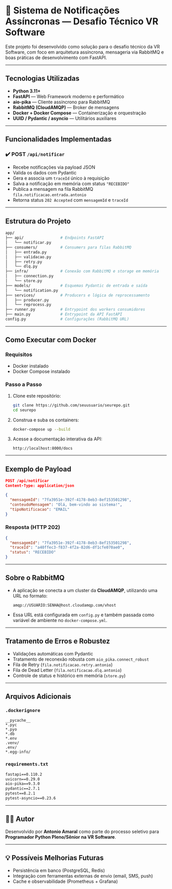 # 📨 Sistema de Notificações Assíncronas — Desafio Técnico VR Software

Este projeto foi desenvolvido como solução para o desafio técnico da VR Software, com foco em arquitetura assíncrona, mensageria via RabbitMQ e boas práticas de desenvolvimento com FastAPI.

---

## Tecnologias Utilizadas

- **Python 3.11+**
- **FastAPI** — Web Framework moderno e performático
- **aio-pika** — Cliente assíncrono para RabbitMQ
- **RabbitMQ (CloudAMQP)** — Broker de mensagens
- **Docker + Docker Compose** — Containerização e orquestração
- **UUID / Pydantic / asyncio** — Utilitários auxiliares

---

## Funcionalidades Implementadas

### ✔️ POST `/api/notificar`
- Recebe notificações via payload JSON
- Valida os dados com Pydantic
- Gera e associa um `traceId` único à requisição
- Salva a notificação em memória com status `"RECEBIDO"`
- Publica a mensagem na fila RabbitMQ `fila.notificacao.entrada.antonio`
- Retorna status `202 Accepted` com `mensagemId` e `traceId`

---

## Estrutura do Projeto

```bash
app/
├── api/                # Endpoints FastAPI
│   └── notificar.py
├── consumers/          # Consumers para filas RabbitMQ
│   ├── entrada.py
│   ├── validacao.py
│   ├── retry.py
│   └── dlq.py
├── infra/              # Conexão com RabbitMQ e storage em memória
│   ├── connection.py
│   └── store.py
├── models/             # Esquemas Pydantic de entrada e saída
│   └── notification.py
├── services/           # Producers e lógica de reprocessamento
│   ├── producer.py
│   └── reprocess.py
├── runner.py           # Entrypoint dos workers consumidores
├── main.py             # Entrypoint da API FastAPI
config.py               # Configurações (RabbitMQ URL)
```

---

## Como Executar com Docker

### Requisitos
- Docker instalado
- Docker Compose instalado

### Passo a Passo

1. Clone este repositório:
   ```bash
   git clone https://github.com/seuusuario/seurepo.git
   cd seurepo
   ```

2. Construa e suba os containers:
   ```bash
   docker-compose up --build
   ```

3. Acesse a documentação interativa da API:
   ```
   http://localhost:8000/docs
   ```

---

## Exemplo de Payload

```json
POST /api/notificar
Content-Type: application/json

{
  "mensagemId": "7fa3951e-392f-4178-8eb3-8ef153501298",
  "conteudoMensagem": "Olá, bem-vindo ao sistema!",
  "tipoNotificacao": "EMAIL"
}
```

### Resposta (HTTP 202)

```json
{
  "mensagemId": "7fa3951e-392f-4178-8eb3-8ef153501298",
  "traceId": "a40ffec3-f837-4f2a-82d6-df1cfe070ae0",
  "status": "RECEBIDO"
}
```

---

## Sobre o RabbitMQ

- A aplicação se conecta a um cluster da **CloudAMQP**, utilizando uma URL no formato:

  ```
  amqp://USUARIO:SENHA@host.cloudamqp.com/vhost
  ```

- Essa URL está configurada em `config.py` e também passada como variável de ambiente no `docker-compose.yml`.

---

## Tratamento de Erros e Robustez

- Validações automáticas com Pydantic
- Tratamento de reconexão robusta com `aio_pika.connect_robust`
- Fila de Retry (`fila.notificacao.retry.antonio`)
- Fila de Dead Letter (`fila.notificacao.dlq.antonio`)
- Controle de status e histórico em memória (`store.py`)

---

## Arquivos Adicionais

### `.dockerignore`
```dockerignore
__pycache__
*.pyc
*.pyo
*.db
*.env
.venv/
.env/
*.egg-info/
```

### `requirements.txt`
```txt
fastapi==0.110.2
uvicorn==0.29.0
aio-pika==9.3.0
pydantic==2.7.1
pytest==8.2.1
pytest-asyncio==0.23.6
```

---

## 👨‍💻 Autor

Desenvolvido por **Antonio Amaral** como parte do processo seletivo para **Programador Python Pleno/Sênior na VR Software**.

---

## 💡 Possíveis Melhorias Futuras

- Persistência em banco (PostgreSQL, Redis)
- Integração com ferramentas externas de envio (email, SMS, push)
- Cache e observabilidade (Prometheus + Grafana)
